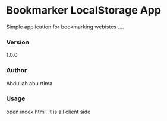 # Bookmarker LocalStorage App

Simple application for bookmarking webistes ....

### Version
1.0.0

### Author 
Abdullah abu rtima 

### Usage

 open index.html. It is all client side